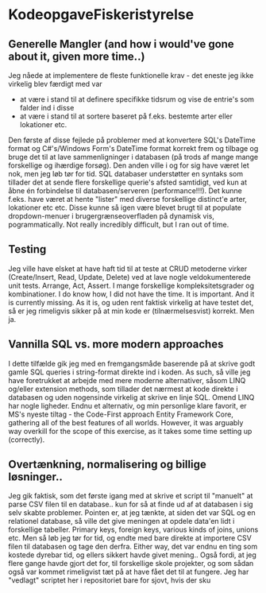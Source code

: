 # KodeopgaveFiskeristyrelse

## Generelle Mangler (and how i would've gone about it, given more time..)

Jeg nåede at implementere de fleste funktionelle krav - det eneste jeg ikke virkelig blev færdigt med var
 * at være i stand til at definere specifikke tidsrum og vise de entrie's som falder ind i disse
 * at være i stand til at sortere baseret på f.eks. bestemte arter eller lokationer etc. 

Den første af disse fejlede på problemer med at konvertere SQL's DateTime format og C#'s/Windows Form's DateTime format korrekt frem og tilbage og bruge det til at lave sammenligninger i databasen (på trods af mange mange forskellige og ihærdige forsøg). Den anden ville i og for sig have været let nok, men jeg løb tør for tid. SQL databaser understøtter en syntaks som tillader det at sende flere forskellige querie's afsted samtidigt, ved kun at åbne én forbindelse til databasen/serveren (performance!!!). Det kunne f.eks. have været at hente "lister" med diverse forskellige distinct'e arter, lokationer etc etc. Disse kunne så igen være blevet brugt til at populate dropdown-menuer i brugergrænseoverfladen på dynamisk vis, pogrammatically. Not really incredibly difficult, but I ran out of time. 

## Testing

Jeg ville have elsket at have haft tid til at teste at CRUD metoderne virker (Create/Insert, Read, Update, Delete) ved at lave nogle veldokumenterede unit tests. Arrange, Act, Assert. I mange forskellige kompleksitetsgrader og kombinationer. I do know how, I did not have the time. It is important. And it is currently missing. As it is, og uden rent faktisk virkelig at have testet det, så er jeg rimeligvis sikker på at min kode er (tilnærmelsesvist) korrekt. Men ja. 

## Vannilla SQL vs. more modern approaches

I dette tilfælde gik jeg med en fremgangsmåde baserende på at skrive godt gamle SQL queries i string-format direkte ind i koden. As such, så ville jeg have foretrukket at arbejde med mere moderne alternativer, såsom LINQ og/eller extension methods, som tillader det nærmest at kode direkte i databasen og uden nogensinde virkelig at skrive en linje SQL. Omend LINQ har nogle ligheder. 
Endnu et alternativ, og min personlige klare favorit, er MS's nyeste tiltag - the Code-First approach Entity Framework Core, gathering all of the best features of all worlds. However, it was arguably way overkill for the scope of this exercise, as it takes some time setting up (correctly). 

## Overtænkning, normalisering og billige løsninger..

Jeg gik faktisk, som det første igang med at skrive et script til "manuelt" at parse CSV filen til en database.. kun for så at finde ud af at databasen i sig selv skabte problemer. Pointen er, at jeg tænkte, at siden det var SQL og en relationel database, så ville det give meningen at opdele data'en lidt i forskellige tabeller. Primary keys, foreign keys, various kinds of joins, unions etc. Men så løb jeg tør for tid, og endte med bare direkte at importere CSV filen til databasen og tage den derfra. Either way, det var endnu en ting som kostede dyrebar tid, og ellers sikkert havde givet mening.. Også fordi, at jeg flere gange havde gjort det for, til forskellige skole projekter, og som sådan også var kommet rimeligvist tæt på at have fået det til at fungere. Jeg har "vedlagt" scriptet her i repositoriet bare for sjovt, hvis der sku